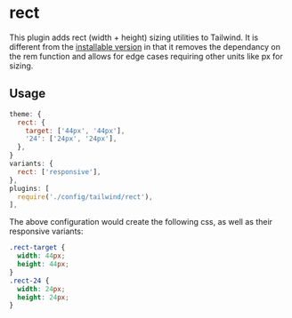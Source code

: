 # rect

This plugin adds rect (width + height) sizing utilities to Tailwind. It is different from the [installable version](plugins/rect) in that it removes the dependancy on the rem function and allows for edge cases requiring other units like px for sizing.

## Usage

```js
theme: {
  rect: {
    target: ['44px', '44px'],
    '24': ['24px', '24px'],
  },
}
variants: {
  rect: ['responsive'],
},
plugins: [
  require('./config/tailwind/rect'),
],
```

The above configuration would create the following css, as well as their responsive variants:

```css
.rect-target {
  width: 44px;
  height: 44px;
}
.rect-24 {
  width: 24px;
  height: 24px;
}
```

